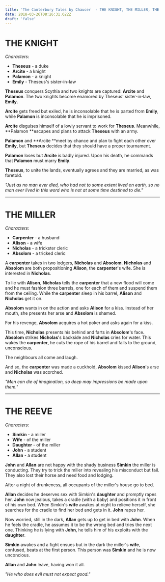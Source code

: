 ```yaml
---
title: 'The Canterbury Tales by Chaucer  - THE KNIGHT, THE MILLER, THE REEVE'
date: 2018-03-26T08:26:31.622Z
draft: 'false'
---
```

# THE KNIGHT

*Characters*:

- **Theseus** - a duke
- **Arcite**  - a knight
- **Palamon** - a knight
- **Emily**   - Theseus's sister-in-law

**Theseus** conquers Scythia and two knights are captured: **Arcite** and **Palamon**. The two knights become enamored by Theseus' sister-in-law, **Emily**.

**Arcite** gets freed but exiled, he is inconsolable that he is parted from **Emily**, while **Palamon** is inconsolable that he is imprisoned.

**Arcite** disguises himself of a lowly servant to work for **Theseus**. Meanwhile, **Palamon **escapes and plans to attack **Theseus** with an army.

**Palamon** and **Arcite **meet by chance and plan to fight each other over **Emily**, but **Theseus** decides that they should have a proper tournament.

**Palamon** loses but **Arcite** is badly injured. Upon his death, he commands that **Palamon** must marry **Emily**. 

**Theseus**, to unite the lands, eventually agrees and they are married, as was foretold.

*"Just as no man ever died, who had not to some extent lived on earth, so no man ever lived in this word who is not at some time destined to die."*
***

# THE MILLER

*Characters:*

- **Carpenter** - a husband
- **Alison** - a wife
- **Nicholas** - a trickster cleric
- **Absolom** - a tricked cleric

A **carpenter** takes in two lodgers, **Nicholas** and **Absolom**. **Nicholas** and **Absolom** are both propositioning **Alison**, the **carpenter**'s wife. She is interested in **Nicholas**.

To lie with **Alison**, **Nicholas** tells the **carpenter** that a new flood will come and he must fashion three barrels, one for each of them and suspend them from the ceiling. While the **carpenter** sleep in his barrel, **Alison** and **Nicholas** get it on.

**Absolom** wants in on the action and asks **Alison** for a kiss. Instead of her mouth, she presents her arse and **Absolom** is shamed.

For his revenge, **Absolom** acquires a hot poker and asks again for a kiss. 

This time, **Nicholas** presents his behind and farts in **Absolom**'s face. **Absolom** strikes **Nicholas**'s backside and **Nicholas** cries for water. This wakes the **carpenter**, he cuts the rope of his barrel and falls to the ground, unconscious.

The neighbours all come and laugh.

And so, the **carpenter** was made a cuckhold, **Absolom** kissed **Alison**'s arse and **Nicholas** was scorched.

*"Men can die of imagination, so deep may impressions be made upon them."*
***

# THE REEVE

*Characters:*

- **Simkin** - a miller
- **Wife** - of the miller
- **Daughter** - of the miller
- **John** - a student
- **Allan** - a student

**John** and **Allan** are not happy with the shady business **Simkin** the miller is conducting. They try to trick the miller into revealing his misconduct but fail. They also lost their horse and need food and lodging.

After a night of drunkeness, all occupants of the miller's house go to bed.

**Allan** decides he deserves sex with Simkin's **daughter** and promptly rapes her. **John** now jealous, takes a cradle (with a baby) and positions it in front of his own bed. When Simkin's **wife** awakes at night to relieve herself, she searches for the cradle to find her bed and gets in it. **John** rapes her.

Now worried, still in the dark, **Allan** gets up to get in bed with **John**. When he feels the cradle, he assumes it to be the wrong bed and tries the next one. Thinking he is lying with **John**, he tells him of his exploits with the **daughter**.

**Simkin** awakes and a fight ensues but in the dark the miller's **wife**, confused, beats at the first person. This person was **Simkin** and he is now unconcious. 

**Allan** and **John** leave, having won it all.

*"He who does evil must not expect good."*






